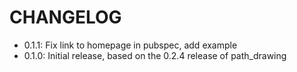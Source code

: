 # CHANGELOG

- 0.1.1: Fix link to homepage in pubspec, add example
- 0.1.0: Initial release, based on the 0.2.4 release of path_drawing
